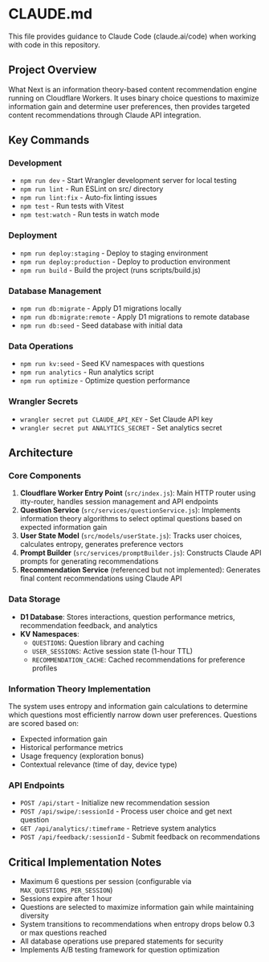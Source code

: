 # CLAUDE.md

This file provides guidance to Claude Code (claude.ai/code) when working with code in this repository.

## Project Overview
What Next is an information theory-based content recommendation engine running on Cloudflare Workers. It uses binary choice questions to maximize information gain and determine user preferences, then provides targeted content recommendations through Claude API integration.

## Key Commands

### Development
- `npm run dev` - Start Wrangler development server for local testing
- `npm run lint` - Run ESLint on src/ directory
- `npm run lint:fix` - Auto-fix linting issues
- `npm test` - Run tests with Vitest
- `npm test:watch` - Run tests in watch mode

### Deployment
- `npm run deploy:staging` - Deploy to staging environment
- `npm run deploy:production` - Deploy to production environment
- `npm run build` - Build the project (runs scripts/build.js)

### Database Management
- `npm run db:migrate` - Apply D1 migrations locally
- `npm run db:migrate:remote` - Apply D1 migrations to remote database
- `npm run db:seed` - Seed database with initial data

### Data Operations
- `npm run kv:seed` - Seed KV namespaces with questions
- `npm run analytics` - Run analytics script
- `npm run optimize` - Optimize question performance

### Wrangler Secrets
- `wrangler secret put CLAUDE_API_KEY` - Set Claude API key
- `wrangler secret put ANALYTICS_SECRET` - Set analytics secret

## Architecture

### Core Components
1. **Cloudflare Worker Entry Point** (`src/index.js`): Main HTTP router using itty-router, handles session management and API endpoints
2. **Question Service** (`src/services/questionService.js`): Implements information theory algorithms to select optimal questions based on expected information gain
3. **User State Model** (`src/models/userState.js`): Tracks user choices, calculates entropy, generates preference vectors
4. **Prompt Builder** (`src/services/promptBuilder.js`): Constructs Claude API prompts for generating recommendations
5. **Recommendation Service** (referenced but not implemented): Generates final content recommendations using Claude API

### Data Storage
- **D1 Database**: Stores interactions, question performance metrics, recommendation feedback, and analytics
- **KV Namespaces**:
  - `QUESTIONS`: Question library and caching
  - `USER_SESSIONS`: Active session state (1-hour TTL)
  - `RECOMMENDATION_CACHE`: Cached recommendations for preference profiles

### Information Theory Implementation
The system uses entropy and information gain calculations to determine which questions most efficiently narrow down user preferences. Questions are scored based on:
- Expected information gain
- Historical performance metrics
- Usage frequency (exploration bonus)
- Contextual relevance (time of day, device type)

### API Endpoints
- `POST /api/start` - Initialize new recommendation session
- `POST /api/swipe/:sessionId` - Process user choice and get next question
- `GET /api/analytics/:timeframe` - Retrieve system analytics
- `POST /api/feedback/:sessionId` - Submit feedback on recommendations

## Critical Implementation Notes
- Maximum 6 questions per session (configurable via `MAX_QUESTIONS_PER_SESSION`)
- Sessions expire after 1 hour
- Questions are selected to maximize information gain while maintaining diversity
- System transitions to recommendations when entropy drops below 0.3 or max questions reached
- All database operations use prepared statements for security
- Implements A/B testing framework for question optimization